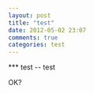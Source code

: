 ```yaml
---
layout: post
title: "test"
date: 2012-05-02 23:07
comments: true
categories: test 
---
```


*** test
-- test

OK?
